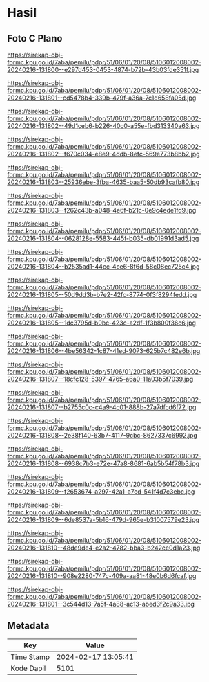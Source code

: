 # Hasil

## Foto C Plano

https://sirekap-obj-formc.kpu.go.id/7aba/pemilu/pdpr/51/06/01/20/08/5106012008002-20240216-131800--e297d453-0453-4874-b72b-43b03fde351f.jpg

https://sirekap-obj-formc.kpu.go.id/7aba/pemilu/pdpr/51/06/01/20/08/5106012008002-20240216-131801--cd5478b4-339b-479f-a36a-7c1d658fa05d.jpg

https://sirekap-obj-formc.kpu.go.id/7aba/pemilu/pdpr/51/06/01/20/08/5106012008002-20240216-131802--49d1ceb6-b226-40c0-a55e-fbd313340a63.jpg

https://sirekap-obj-formc.kpu.go.id/7aba/pemilu/pdpr/51/06/01/20/08/5106012008002-20240216-131802--f670c034-e8e9-4ddb-8efc-569e773b8bb2.jpg

https://sirekap-obj-formc.kpu.go.id/7aba/pemilu/pdpr/51/06/01/20/08/5106012008002-20240216-131803--25936ebe-3fba-4635-baa5-50db93cafb80.jpg

https://sirekap-obj-formc.kpu.go.id/7aba/pemilu/pdpr/51/06/01/20/08/5106012008002-20240216-131803--f262c43b-a048-4e6f-b21c-0e9c4ede1fd9.jpg

https://sirekap-obj-formc.kpu.go.id/7aba/pemilu/pdpr/51/06/01/20/08/5106012008002-20240216-131804--0628128e-5583-445f-b035-db01991d3ad5.jpg

https://sirekap-obj-formc.kpu.go.id/7aba/pemilu/pdpr/51/06/01/20/08/5106012008002-20240216-131804--b2535ad1-44cc-4ce6-8f6d-58c08ec725c4.jpg

https://sirekap-obj-formc.kpu.go.id/7aba/pemilu/pdpr/51/06/01/20/08/5106012008002-20240216-131805--50d9dd3b-b7e2-42fc-8774-0f3f8294fedd.jpg

https://sirekap-obj-formc.kpu.go.id/7aba/pemilu/pdpr/51/06/01/20/08/5106012008002-20240216-131805--1dc3795d-b0bc-423c-a2df-1f3b800f36c6.jpg

https://sirekap-obj-formc.kpu.go.id/7aba/pemilu/pdpr/51/06/01/20/08/5106012008002-20240216-131806--4be56342-1c87-41ed-9073-625b7c482e6b.jpg

https://sirekap-obj-formc.kpu.go.id/7aba/pemilu/pdpr/51/06/01/20/08/5106012008002-20240216-131807--18cfc128-5397-4765-a6a0-11a03b5f7039.jpg

https://sirekap-obj-formc.kpu.go.id/7aba/pemilu/pdpr/51/06/01/20/08/5106012008002-20240216-131807--b2755c0c-c4a9-4c01-888b-27a7dfcd6f72.jpg

https://sirekap-obj-formc.kpu.go.id/7aba/pemilu/pdpr/51/06/01/20/08/5106012008002-20240216-131808--2e38f140-63b7-4117-9cbc-8627337c6992.jpg

https://sirekap-obj-formc.kpu.go.id/7aba/pemilu/pdpr/51/06/01/20/08/5106012008002-20240216-131808--6938c7b3-e72e-47a8-8681-6ab5b54f78b3.jpg

https://sirekap-obj-formc.kpu.go.id/7aba/pemilu/pdpr/51/06/01/20/08/5106012008002-20240216-131809--f2653674-a297-42a1-a7cd-541f4d7c3ebc.jpg

https://sirekap-obj-formc.kpu.go.id/7aba/pemilu/pdpr/51/06/01/20/08/5106012008002-20240216-131809--6de8537a-5b16-479d-965e-b31007579e23.jpg

https://sirekap-obj-formc.kpu.go.id/7aba/pemilu/pdpr/51/06/01/20/08/5106012008002-20240216-131810--48de9de4-e2a2-4782-bba3-b242ce0d1a23.jpg

https://sirekap-obj-formc.kpu.go.id/7aba/pemilu/pdpr/51/06/01/20/08/5106012008002-20240216-131810--908e2280-747c-409a-aa81-48e0b6d6fcaf.jpg

https://sirekap-obj-formc.kpu.go.id/7aba/pemilu/pdpr/51/06/01/20/08/5106012008002-20240216-131801--3c544d13-7a5f-4a88-ac13-abed3f2c9a33.jpg


## Metadata

| Key        | Value               |
| ---------- | ------------------- |
| Time Stamp | 2024-02-17 13:05:41 |
| Kode Dapil | 5101                |



